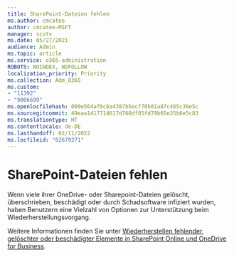 ```yaml
---
title: SharePoint-Dateien fehlen
ms.author: cmcatee
author: cmcatee-MSFT
manager: scotv
ms.date: 05/27/2021
audience: Admin
ms.topic: article
ms.service: o365-administration
ROBOTS: NOINDEX, NOFOLLOW
localization_priority: Priority
ms.collection: Adm_O365
ms.custom:
- "11392"
- "9006699"
ms.openlocfilehash: 009e564af9c6a4387b5ecf70b81a87c465c36e5c
ms.sourcegitcommit: 49eaa1417714617d768df85fd79b65e35b6e5c83
ms.translationtype: HT
ms.contentlocale: de-DE
ms.lasthandoff: 02/11/2022
ms.locfileid: "62679271"
---
```

# <a name="sharepoint-files-are-missing"></a>SharePoint-Dateien fehlen

Wenn viele ihrer OneDrive- oder Sharepoint-Dateien gelöscht, überschrieben, beschädigt oder durch Schadsoftware infiziert wurden, haben Benutzern eine Vielzahl von Optionen zur Unterstützung beim Wiederherstellungsvorgang.

Weitere Informationen finden Sie unter [Wiederherstellen fehlender, gelöschter oder beschädigter Elemente in SharePoint Online und OneDrive for Business](https://go.microsoft.com/fwlink/?linkid=2110774).

